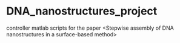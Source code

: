 # DNA_nanostructures_project
controller matlab scripts for the paper &lt;Stepwise assembly of DNA nanostructures in a surface-based method>
